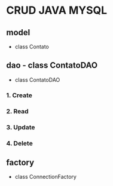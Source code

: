 # CRUD JAVA MYSQL

## model
- class Contato

## dao - class ContatoDAO
- class ContatoDAO

### 1. Create

### 2. Read

### 3. Update

### 4. Delete

## factory
- class ConnectionFactory



